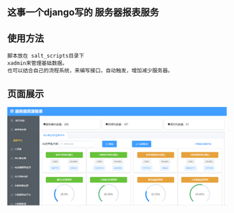 ## 这事一个django写的 服务器报表服务


## 使用方法

```需要结合 salt使用，这里salt没有使用salt api, 直接远程登陆salt服务器，来执行任务，获取的基础数据。
脚本放在 salt_scripts目录下
xadmin来管理基础数据。
也可以结合自己的流程系统，来编写接口，自动触发，增加减少服务器。
```

## 页面展示

![image](https://github.com/s57445560/img-all/raw/master/server_report/home.png)
